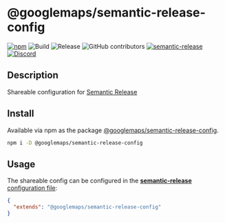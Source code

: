 # @googlemaps/semantic-release-config

[![npm](https://img.shields.io/npm/v/@googlemaps/semantic-release-config)](https://www.npmjs.com/package/@googlemaps/semantic-release-config)
![Build](https://github.com/googlemaps/semantic-release-config/workflows/Build/badge.svg)
![Release](https://github.com/googlemaps/semantic-release-config/workflows/Release/badge.svg)
![GitHub contributors](https://img.shields.io/github/contributors/googlemaps/semantic-release-config?color=green)
[![semantic-release](https://img.shields.io/badge/%20%20%F0%9F%93%A6%F0%9F%9A%80-semantic--release-e10079.svg)](https://github.com/semantic-release/semantic-release)
[![Discord](https://img.shields.io/discord/676948200904589322?color=6A7EC2&logo=discord&logoColor=ffffff)](https://discord.gg/jRteCzP)

## Description
Shareable configuration for [Semantic Release](https://semantic-release.gitbook.io/semantic-release/)

## Install

Available via npm as the package [@googlemaps/semantic-release-config](https://www.npmjs.com/package/@googlemaps/semantic-release-config).

```sh
npm i -D @googlemaps/semantic-release-config
```

## Usage

The shareable config can be configured in the [**semantic-release** configuration file](https://github.com/semantic-release/semantic-release/blob/master/docs/usage/configuration.md#configuration):

```json
{
  "extends": "@googlemaps/semantic-release-config"
}
```

